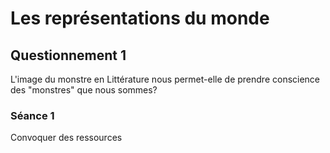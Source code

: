 


# Les représentations du monde

## Questionnement 1
L'image du monstre en Littérature nous permet-elle de prendre conscience des "monstres" que nous sommes? 

### Séance 1
Convoquer des ressources 


<!--stackedit_data:
eyJoaXN0b3J5IjpbLTM1MTgxMjY3OV19
-->